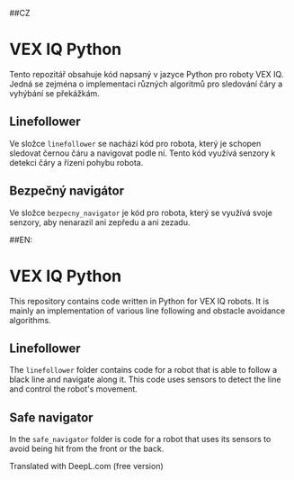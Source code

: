 ##CZ
# VEX IQ Python

Tento repozitář obsahuje kód napsaný v jazyce Python pro roboty VEX IQ. Jedná se zejména o implementaci různých algoritmů pro sledování čáry a vyhýbání se překážkám.

## Linefollower

Ve složce `linefollower` se nachází kód pro robota, který je schopen sledovat černou čáru a navigovat podle ní. Tento kód využívá senzory k detekci čáry a řízení pohybu robota.

## Bezpečný navigátor

Ve složce `bezpecny_navigator` je kód pro robota, který se využívá svoje senzory, aby nenarazil ani zepředu a ani zezadu.


##EN:
# VEX IQ Python

This repository contains code written in Python for VEX IQ robots. It is mainly an implementation of various line following and obstacle avoidance algorithms.

## Linefollower

The `linefollower` folder contains code for a robot that is able to follow a black line and navigate along it. This code uses sensors to detect the line and control the robot's movement.

## Safe navigator

In the `safe_navigator` folder is code for a robot that uses its sensors to avoid being hit from the front or the back.


Translated with DeepL.com (free version)
